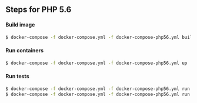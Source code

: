 ## Steps for PHP 5.6

#### Build image
```bash
$ docker-compose -f docker-compose.yml -f docker-compose-php56.yml build
```

#### Run containers 
```bash
$ docker-compose -f docker-compose.yml -f docker-compose-php56.yml up
```

#### Run tests 
```bash
$ docker-compose -f docker-compose.yml -f docker-compose-php56.yml run propel_56_bash "./test/reset_tests.sh"
$ docker-compose -f docker-compose.yml -f docker-compose-php56.yml run propel_56_bash "./vendor/bin/phpunit"
```

